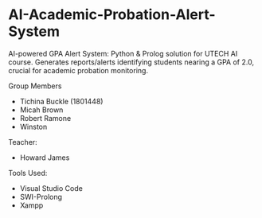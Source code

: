 # AI-Academic-Probation-Alert-System

AI-powered GPA Alert System: Python &amp; Prolog solution for UTECH AI course. Generates reports/alerts identifying students nearing a GPA of 2.0, crucial for academic probation monitoring.

Group Members 
- Tichina Buckle (1801448)
- Micah Brown
- Robert Ramone
- Winston

Teacher:
- Howard James

Tools Used:
- Visual Studio Code
- SWI-Prolong
- Xampp
